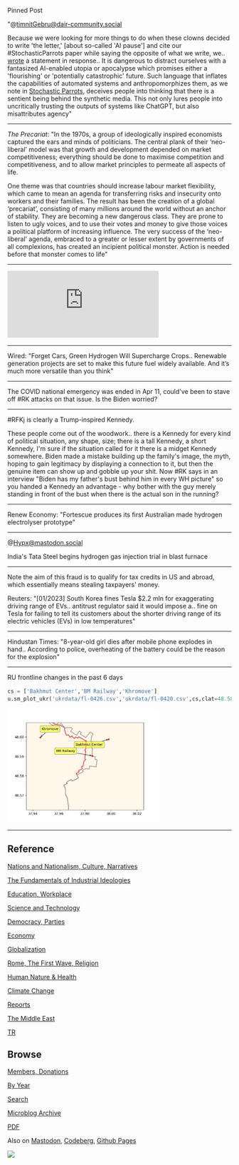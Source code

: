 Pinned Post

"@timnitGebru@dair-community.social

Because we were looking for more things to do when these clowns
decided to write 'the letter,' [about so-called 'AI pause'] and cite
our \#StochasticParrots paper while saying the opposite of what we
write, we.. [wrote](https://www.dair-institute.org/blog/letter-statement-March2023)
a statement in response.. It is dangerous to distract ourselves with a fantasized
AI-enabled utopia or apocalypse which promises either a 'flourishing' or
'potentially catastrophic' future. Such language that inflates the capabilities
of automated systems and anthropomorphizes them, as we note in [Stochastic Parrots](https://dl.acm.org/doi/abs/10.1145/3442188.3445922), 
deceives people into thinking that there is a sentient being behind the
synthetic media. This not only lures people into uncritically trusting
the outputs of systems like ChatGPT, but also misattributes agency"

---

*The Precariat*: "In the 1970s, a group of ideologically inspired
economists captured the ears and minds of politicians. The central
plank of their ‘neo-liberal’ model was that growth and development
depended on market competitiveness; everything should be done to
maximise competition and competitiveness, and to allow market
principles to permeate all aspects of life.

One theme was that countries should increase labour market
flexibility, which came to mean an agenda for transferring risks and
insecurity onto workers and their families. The result has been the
creation of a global ‘precariat’, consisting of many millions around
the world without an anchor of stability. They are becoming a new
dangerous class. They are prone to listen to ugly voices, and to use
their votes and money to give those voices a political platform of
increasing influence. The very success of the ‘neo-liberal’ agenda,
embraced to a greater or lesser extent by governments of all
complexions, has created an incipient political monster. Action is
needed before that monster comes to life"

---

<iframe width="340" src="https://www.youtube.com/embed/SraQi_BXsJc?end=1110" title="Will universal basic income become mainstream? | The Stream" frameborder="0" allow="accelerometer; autoplay; clipboard-write; encrypted-media; gyroscope; picture-in-picture; web-share" allowfullscreen></iframe>

---

Wired: "Forget Cars, Green Hydrogen Will Supercharge Crops.. Renewable
generation projects are set to make this future fuel widely
available. And it’s much more versatile than you think"

---

The COVID national emergency was ended in Apr 11, could've been to
stave off \#RK attacks on that issue. Is the Biden worried?

---

\#RFKj is clearly a Trump-inspired Kennedy.

These people come out of the woodwork.. there is a Kennedy for every
kind of political situation, any shape, size; there is a tall Kennedy,
a short Kennedy, I'm sure if the situation called for it there is a
midget Kennedy somewhere. Biden made a mistake building up the
family's image, the myth, hoping to gain legitimacy by displaying a
connection to it, but then the genuine item can show up and gobble up
your shit. Now \#RK says in an interview "Biden has my father's bust
behind him in every WH picture" so you handed a Kennedy an advantage -
why bother with the guy merely standing in front of the bust when
there is the actual son in the running? 

---

Renew Economy: "Fortescue produces its first Australian made hydrogen
electrolyser prototype"

---

@Hypx@mastodon.social

India's Tata Steel begins hydrogen gas injection trial in blast furnace

---

Note the aim of this fraud is to qualify for tax credits in US and
abroad, which essentially means stealing taxpayers' money.

Reuters: "[01/2023] South Korea fines Tesla $2.2 mln for exaggerating
driving range of EVs.. antitrust regulator said it would impose
a.. fine on Tesla for failing to tell its customers about the shorter
driving range of its electric vehicles (EVs) in low temperatures"

---

Hindustan Times: "8-year-old girl dies after mobile phone explodes in
hand.. According to police, overheating of the battery could be the
reason for the explosion"

---

RU frontline changes in the past 6 days

```python
cs = ['Bakhmut Center','BM Railway','Khromove']
u.sm_plot_ukr('ukrdata/fl-0426.csv','ukrdata/fl-0420.csv',cs,clat=48.585,clon=37.98,zoom=0.005)
```

<img width='340' src='mbl/2023/ukr-11.jpg'/> 

---

## Reference

[Nations and Nationalism, Culture, Narratives](0119/2013/02/nations-and-nationalism.html)

[The Fundamentals of Industrial Ideologies](0119/2011/04/fundamentals-of-industrial-ideologies.html)

[Education, Workplace](0119/2017/09/education-workplace.html)

[Science and Technology](0119/2018/09/science-technology.html)

[Democracy, Parties](0119/2016/11/democracy.html)

[Economy](2021/01/economy.html)

[Globalization](0119/2018/09/globalization.html)

[Rome, The First Wave, Religion](0119/2017/12/rome.html)

[Human Nature & Health](2020/07/human-nature.html)

[Climate Change](2022/01/climate.html)

[Reports](2021/01/reports.html)

[The Middle East](0119/2019/07/middleeast.html)

[TR](../tr/index.html)

## Browse

[Members, Donations](2022/08/members.html)

[By Year](years.html)

[Search](search.html)

[Microblog Archive](mbl/index.html)

[PDF](https://drive.google.com/uc?export=view&id=1FSi-1MnqXVq_PVTEXzzflwN8-7h92N_R)

Also on 
[Mastodon](https://masto.ai/@muratk3n),
[Codeberg](https://muratk5n.codeberg.page/en/),
[Github Pages](https://muratk5n.github.io/thirdwave/en/)

<img src='https://drive.google.com/uc?export=view&id=1zsIeciFSvlr-sWB84Tc0mfZ_NYqn9VQx'/> 



